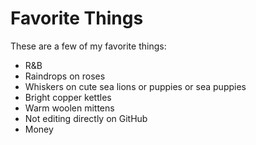 # Favorite Things

These are a few of my favorite things:

- R&B
- Raindrops on roses
- Whiskers on cute sea lions or puppies or sea puppies
- Bright copper kettles
- Warm woolen mittens
- Not editing directly on GitHub
- Money
